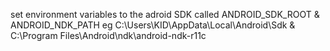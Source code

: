 set environment variables to the adroid SDK called ANDROID_SDK_ROOT & ANDROID_NDK_PATH
eg C\:\\Users\\KID\\AppData\\Local\\Android\\Sdk & C:\Program Files\Android\ndk\android-ndk-r11c